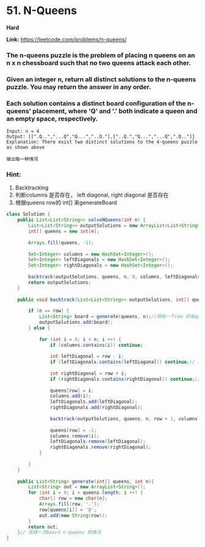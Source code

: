 # 51. N-Queens

**Hard**


**Link:** https://leetcode.com/problems/n-queens/

### The n-queens puzzle is the problem of placing n queens on an n x n chessboard such that no two queens attack each other.

### Given an integer n, return all distinct solutions to the n-queens puzzle. You may return the answer in any order.

###  Each solution contains a distinct board configuration of the n-queens' placement, where 'Q' and '.' both indicate a queen and an empty space, respectively.

```
Input: n = 4
Output: [[".Q..","...Q","Q...","..Q."],["..Q.","Q...","...Q",".Q.."]]
Explanation: There exist two distinct solutions to the 4-queens puzzle as shown above

输出每一种情况

```

### Hint:

1. Backtracking
2. 判断columns 是否存在， left diagonal, right diagonal 是否存在
3. 根据queens row的 int[] 来generateBoard


```java
class Solution {
    public List<List<String>> solveNQueens(int n) {
        List<List<String>> outputSolutions = new ArrayList<List<String>>();
        int[] queens = new int[n];
        
        Arrays.fill(queens, -1);
        
        Set<Integer> columns = new HashSet<Integer>();
        Set<Integer> leftDiagonals = new HashSet<Integer>();
        Set<Integer> rightDiagonals = new HashSet<Integer>();
        
        backtrack(outputSolutions, queens, n, 0, columns, leftDiagonals,  rightDiagonals);
        return outputSolutions;
    }
    
    public void backtrack(List<List<String>> outputSolutions, int[] queens, int n, int row, Set<Integer> columns, Set<Integer> leftDiagonals, Set<Integer> rightDiagonals) {
        
        if (n == row) {
            List<String> board = generate(queens, n);//得到一个row 的有queens 的情况 e.g: ‘. . Q .’
            outputSolutions.add(board);
        } else {
            
            for (int i = 0; i < n; i ++) {
                if (columns.contains(i)) continue;
                
                int leftDiagonal = row - i;
                if (leftDiagonals.contains(leftDiagonal)) continue;// 检查左边dignals 是否有conflict
                
                int rightDiagonal = row + i;
                if (rightDiagonals.contains(rightDiagonal)) continue;// 检查右边dignals 是否有conflict
                
                queens[row] = i;
                columns.add(i);
                leftDiagonals.add(leftDiagonal);
                rightDiagonals.add(rightDiagonal);
                
                backtrack(outputSolutions, queens, n, row + 1, columns, leftDiagonals,  rightDiagonals);
                
                queens[row] = -1;
                columns.remove(i);
                leftDiagonals.remove(leftDiagonal);
                rightDiagonals.remove(rightDiagonal);
            }
            
        }
    }
    
    public List<String> generate(int[] queens, int n){
        List<String> out = new ArrayList<String>();
        for (int i = 0; i < queens.length; i ++) {
            char[] row = new char[n];
            Arrays.fill(row, '.');
            row[queens[i]] = 'Q';
            out.add(new String(row));
        }
        return out;
    }// 完成一次board n-queens 的情况
} 


















```